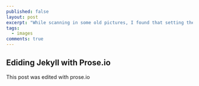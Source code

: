 ```yaml
---
published: false
layout: post
excerpt: "While scanning in some old pictures, I found that setting their date metadata would be useful"
tags: 
  - images
comments: true
---
```


## Ediding Jekyll with Prose.io

This post was edited with prose.io

